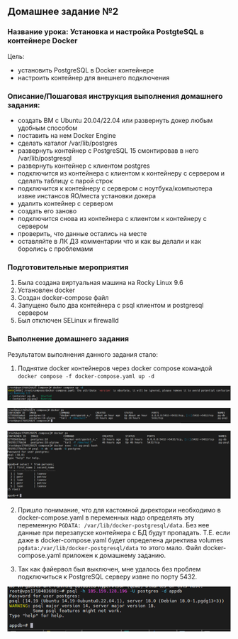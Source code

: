 ## Домашнее задание №2
### Название урока: Установка и настройка PostgteSQL в контейнере Docker

Цель:
- установить PostgreSQL в Docker контейнере
- настроить контейнер для внешнего подключения

### Описание/Пошаговая инструкция выполнения домашнего задания:
- создать ВМ с Ubuntu 20.04/22.04 или развернуть докер любым удобным способом
- поставить на нем Docker Engine
- сделать каталог /var/lib/postgres
- развернуть контейнер с PostgreSQL 15 смонтировав в него /var/lib/postgresql
- развернуть контейнер с клиентом postgres
- подключится из контейнера с клиентом к контейнеру с сервером и сделать таблицу с парой строк
- подключится к контейнеру с сервером с ноутбука/компьютера извне инстансов ЯО/места установки докера
- удалить контейнер с сервером
- создать его заново
- подключится снова из контейнера с клиентом к контейнеру с сервером
- проверить, что данные остались на месте
- оставляйте в ЛК ДЗ комментарии что и как вы делали и как боролись с проблемами

### Подготовительные мероприятия

1. Была создана виртуальная машина на Rocky Linux 9.6
2. Установлен docker
3. Создан docker-compose файл
4. Запущено было два контейнера с psql клиентом и postgresql сервером
5. Был отключен SELinux и firewalld

### Выполнение домашнего задания

Результатом выполнения данного задания стало:
1. Поднятие docker контейнеров через docker compose командой ```docker compose -f docker-compose.yaml up -d```

![Старт контейнеров](screens/start-containers.png)

![Листинг контейнеров](screens/docker_containers.png)

![Команды](screens/select.png)

2. Пришло понимание, что для кастомной директории необходимо в docker-compose.yaml в переменных надо определять эту переменную ```PGDATA: /var/lib/docker-postgresql/data```. Без нее данные при перезапуске контейнера с БД будут пропадать. Т.Е. если даже в docker-compose.yaml будет определена директива volumes ```pgdata:/var/lib/docker-postgresql/data``` то этого мало.
Файл docker-compose.yaml приложен к домашнему заданию.

3. Так как файервол был выключен, мне удалось без проблем подключиться к PostgreSQL серверу извне по порту 5432.

![Подключение извне](screens/connect_from_remote_vps.png)